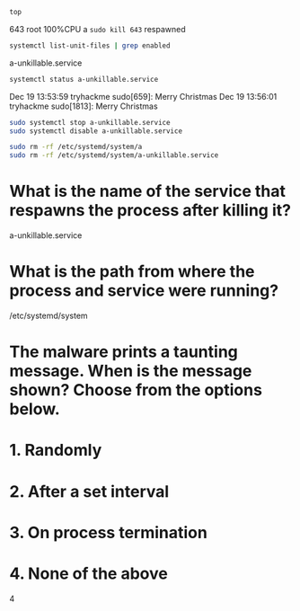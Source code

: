 
```bash
top
```
643 root 100%CPU a
`sudo kill 643`
respawned

```bash
systemctl list-unit-files | grep enabled
```
a-unkillable.service

```bash
systemctl status a-unkillable.service
```
Dec 19 13:53:59 tryhackme sudo[659]: Merry Christmas
Dec 19 13:56:01 tryhackme sudo[1813]: Merry Christmas

```bash
sudo systemctl stop a-unkillable.service
sudo systemctl disable a-unkillable.service

sudo rm -rf /etc/systemd/system/a
sudo rm -rf /etc/systemd/system/a-unkillable.service
```



# What is the name of the service that respawns the process after killing it?
a-unkillable.service

# What is the path from where the process and service were running?
/etc/systemd/system

# The malware prints a taunting message. When is the message shown? Choose from the options below.
# 1. Randomly
# 2. After a set interval
# 3. On process termination
# 4. None of the above
4
